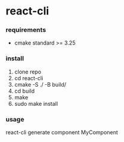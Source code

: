 # react-cli

### requirements
- cmake standard >= 3.25

### install
1. clone repo
2. cd react-cli
3. cmake -S ./ -B build/
4. cd build
5. make
6. sudo make install

### usage
react-cli generate component MyComponent
